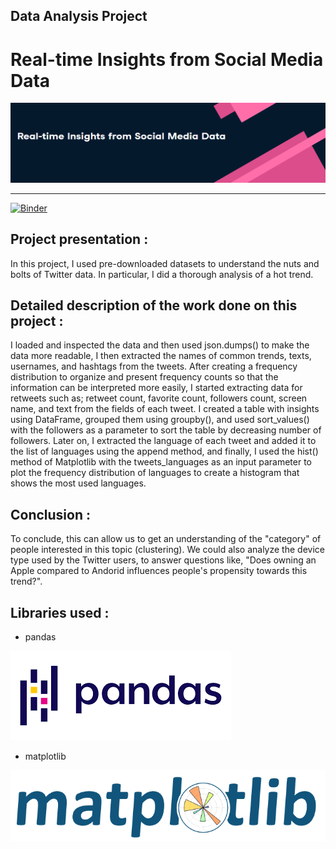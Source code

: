 ## Data Analysis Project
# Real-time Insights from Social Media Data

![](Images/title.PNG)

-----------------------------------------------------

[![Binder](https://mybinder.org/badge_logo.svg)](https://mybinder.org/v2/gh/YassineBouriga/Real-time-Insights-from-Social-Media-Data/main?labpath=notebook.ipynb)

## Project presentation :

In this project, I used pre-downloaded datasets to understand the nuts and bolts of Twitter data.
In particular, I did a thorough analysis of a hot trend.

## Detailed description of the work done on this project :

I loaded and inspected the data and then used json.dumps() to make the data more readable, I then extracted the names of common trends, texts, usernames, and hashtags from the tweets.
After creating a frequency distribution to organize and present frequency counts so that the information can be interpreted more easily, 
I started extracting data for retweets such as; retweet count, favorite count, followers count, screen name, and text from the fields of each tweet.
I created a table with insights using DataFrame, grouped them using groupby(), and used sort_values() with the followers as a parameter to sort the table by decreasing number of followers.
Later on, I extracted the language of each tweet and added it to the list of languages using the append method, 
and finally, I used the hist() method of Matplotlib with the tweets_languages as an input parameter to plot the frequency distribution of languages to create a histogram that shows the most used languages.

## Conclusion :

To conclude, this can allow us to get an understanding of the "category" of people interested in this topic (clustering). We could also analyze the device type used by the Twitter users, to answer questions like, "Does owning an Apple compared to Andorid influences people's propensity towards this trend?".

## Libraries used :

* pandas

![](Images/pandas.PNG)


* matplotlib

![](Images/matplotlib.PNG)
